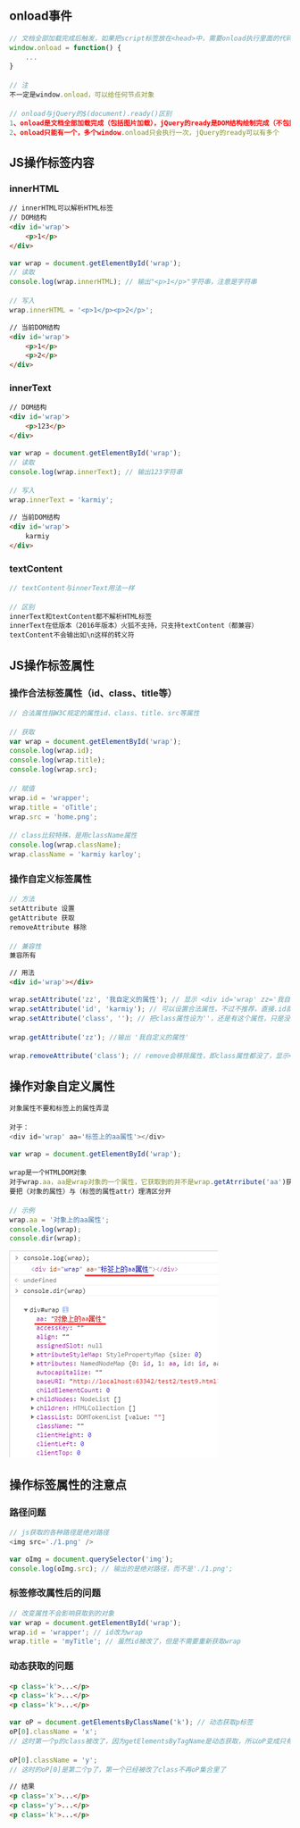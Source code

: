 ## onload事件

```js
// 文档全部加载完成后触发，如果把script标签放在<head>中，需要onload执行里面的代码
window.onload = function() {
    ...
}

// 注
不一定是window.onload，可以给任何节点对象

// onload与jQuery的$(document).ready()区别
1、onload是文档全部加载完成（包括图片加载），jQuery的ready是DOM结构绘制完成（不包括图片加载）
2、onload只能有一个，多个window.onload只会执行一次，jQuery的ready可以有多个
```
    
## JS操作标签内容

### innerHTML

```html
// innerHTML可以解析HTML标签
// DOM结构
<div id='wrap'>
    <p>1</p>
</div>
```
    
```js
var wrap = document.getElementById('wrap');
// 读取
console.log(wrap.innerHTML); // 输出"<p>1</p>"字符串，注意是字符串

// 写入
wrap.innerHTML = '<p>1</p><p>2</p>';
```
    
```html
// 当前DOM结构
<div id='wrap'>
    <p>1</p>
    <p>2</p>
</div>
```
    
### innerText

```html
// DOM结构
<div id='wrap'>
    <p>123</p>
</div>
```
    
```js
var wrap = document.getElementById('wrap');
// 读取
console.log(wrap.innerText); // 输出123字符串

// 写入
wrap.innerText = 'karmiy';
```
    
```html
// 当前DOM结构
<div id='wrap'>
    karmiy
</div>
```
    
### textContent

```js
// textContent与innerText用法一样

// 区别
innerText和textContent都不解析HTML标签
innerText在低版本（2016年版本）火狐不支持，只支持textContent（都兼容）
textContent不会输出如\n这样的转义符
```
    
## JS操作标签属性

### 操作合法标签属性（id、class、title等）

```js
// 合法属性指W3C规定的属性id、class、title、src等属性

// 获取
var wrap = document.getElementById('wrap');
console.log(wrap.id);
console.log(wrap.title);
console.log(wrap.src);

// 赋值
wrap.id = 'wrapper';
wrap.title = 'oTitle';
wrap.src = 'home.png';

// class比较特殊，是用className属性
console.log(wrap.className);
wrap.className = 'karmiy karloy';
```
    
### 操作自定义标签属性

```js
// 方法
setAttribute 设置
getAttribute 获取
removeAttribute 移除

// 兼容性
兼容所有
```

```html
// 用法
<div id='wrap'></div>
```

```js
wrap.setAttribute('zz', '我自定义的属性'); // 显示 <div id='wrap' zz='我自定义的属性'></div>
wrap.setAttribute('id', 'karmiy'); // 可以设置合法属性，不过不推荐，直接.id就好了
wrap.setAttribute('class', ''); // 把class属性设为''，还是有这个属性，只是没内容，会显示<div id='wrap' class></div>

wrap.getAttribute('zz'); //输出 '我自定义的属性'

wrap.removeAttribute('class'); // remove会移除属性，即class属性都没了，显示<div id='wrap'></div>
```
    
## 操作对象自定义属性

```js
对象属性不要和标签上的属性弄混

对于：
<div id='wrap' aa='标签上的aa属性'></div> 
```

```js
var wrap = document.getElementById('wrap');

wrap是一个HTMLDOM对象
对于wrap.aa，aa是wrap对象的一个属性，它获取到的并不是wrap.getAtrribute('aa')获取到的值
要把（对象的属性）与（标签的属性attr）理清区分开

// 示例
wrap.aa = '对象上的aa属性';
console.log(wrap);
console.dir(wrap);
```
    
![Alt text](./imgs/04-01.png)
    
## 操作标签属性的注意点

### 路径问题

```js
// js获取的各种路径是绝对路径
<img src='./1.png' />
```
    
```js
var oImg = document.querySelector('img');
console.log(oImg.src); // 输出的是绝对路径，而不是'./1.png';
```
    
### 标签修改属性后的问题
    
```js
// 改变属性不会影响获取到的对象
var wrap = document.getElementById('wrap');
wrap.id = 'wrapper'; // id改为wrap
wrap.title = 'myTitle'; // 虽然id被改了，但是不需要重新获取wrap
```
    
### 动态获取的问题

```html
<p class='k'>...</p>
<p class='k'>...</p>
<p class='k'>...</p>
```

```js 
var oP = document.getElementsByClassName('k'); // 动态获取p标签
oP[0].className = 'x';
// 这时第一个p的class被改了，因为getElementsByTagName是动态获取，所以oP变成只有2个了

oP[0].className = 'y';
// 这时的oP[0]是第二个p了，第一个已经被改了class不再oP集合里了
```
    
```html
// 结果
<p class='x'>...</p>
<p class='y'>...</p>
<p class='k'>...</p>
```
    
    
